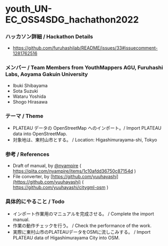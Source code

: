 # youth_UN-EC_OSS4SDG_hachathon2022
### ハッカソン詳細 / Hackathon Details
* https://github.com/furuhashilab/README/issues/33#issuecomment-1281762516
### メンバー / Team Members from YouthMappers AGU, Furuhashi Labs, Aoyama Gakuin University
* Ibuki Shibayama
* Sota Suzuki
* Wataru Yoshida
* Shogo Hirasawa
### テーマ / Theme
* PLATEAU データの OpenStreetMap へのインポート。/ Import PLATEAU data into OpenStreetMap.
* 対象地は、東村山市とする。 / Location: Higashimurayama-shi, Tokyo
### 参考 / References
* Draft of manual, by [@nyampire](https://qiita.com/nyampire) ( https://qiita.com/nyampire/items/1c10afdd36750c87154d )
* File converter, by [https://github.com/yuuhayashi](https://github.com/yuuhayashi) ( https://github.com/yuuhayashi/citygml-osm )
### 具体的にやること / Todo
* インポート作業用のマニュアルを完成させる。 / Complete the import manual.
* 作業の動作チェックを行う。 / Check the performance of the work.
* 実際に東村山市のPLATEAUデータをOSMに流しこみする。 / Import PLATEAU data of Higashimurayama City into OSM.

